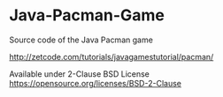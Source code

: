 # Java-Pacman-Game
Source code of the Java Pacman game

http://zetcode.com/tutorials/javagamestutorial/pacman/

Available under 2-Clause BSD License https://opensource.org/licenses/BSD-2-Clause  
